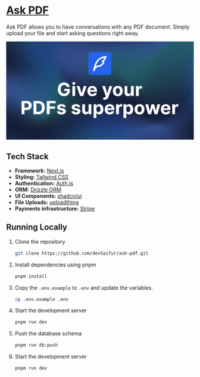 # [Ask PDF](https://ask-pdf-saifur.vercel.app)

Ask PDF allows you to have conversations with any PDF document. Simply upload your file and start asking questions right away.

[![Ask PDF](./public/thumbnail.png)](https://ask-pdf-saifur.vercel.app)

## Tech Stack

- **Framework:** [Next.js](https://nextjs.org)
- **Styling:** [Tailwind CSS](https://tailwindcss.com)
- **Authentication:** [Auth.js](https://authjs.dev)
- **ORM:** [Drizzle ORM](https://orm.drizzle.team)
- **UI Components:** [shadcn/ui](https://ui.shadcn.com)
- **File Uploads:** [uploadthing](https://uploadthing.com)
- **Payments infrastructure:** [Stripe](https://stripe.com)

## Running Locally

1. Clone the repository

   ```bash
   git clone https://github.com/devSaifur/ask-pdf.git
   ```

2. Install dependencies using pnpm

   ```bash
   pnpm install
   ```

3. Copy the `.env.example` to `.env` and update the variables.

   ```bash
   cp .env.example .env
   ```

4. Start the development server

   ```bash
   pnpm run dev
   ```

5. Push the database schema

   ```bash
   pnpm run db:push
   ```

6. Start the development server

   ```bash
   pnpm run dev
   ```
